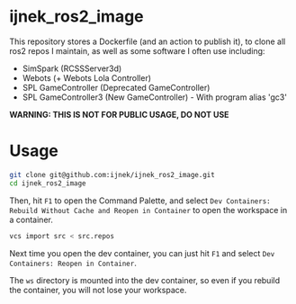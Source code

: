 # ijnek_ros2_image

This repository stores a Dockerfile (and an action to publish it), to clone all ros2 repos I maintain, as well as some software I often use including:

* SimSpark (RCSSServer3d)
* Webots (+ Webots Lola Controller)
* SPL GameController (Deprecated GameController)
* SPL GameController3 (New GameController) - With program alias 'gc3'

**WARNING: THIS IS NOT FOR PUBLIC USAGE, DO NOT USE**

# Usage

```bash
git clone git@github.com:ijnek/ijnek_ros2_image.git
cd ijnek_ros2_image
```

Then, hit `F1` to open the Command Palette, and select `Dev Containers: Rebuild Without Cache and Reopen in Container` to open the workspace in a container.

```bash
vcs import src < src.repos
```

Next time you open the dev container, you can just hit `F1` and select `Dev Containers: Reopen in Container`.

The `ws` directory is mounted into the dev container, so even if you rebuild the container, you will not lose your workspace.
